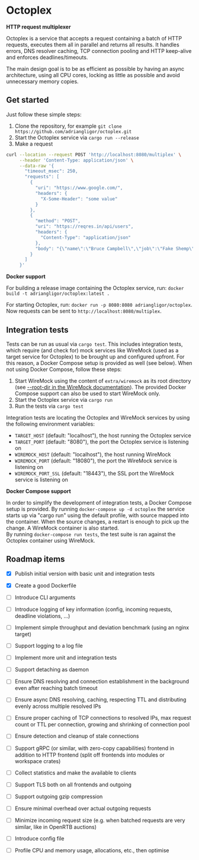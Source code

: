# Octoplex

**HTTP request multiplexer**

Octoplex is a service that accepts a request containing a batch of HTTP requests, executes them all in parallel and returns all results. It handles errors, DNS resolver caching, TCP connection pooling and HTTP keep-alive and enforces deadlines/timeouts.

The main design goal is to be as efficient as possible by having an async architecture, using all CPU cores, locking as little as possible and avoid unnecessary memory copies.


## Get started

Just follow these simple steps:

1. Clone the repository, for example `git clone https://github.com/adriangligor/octoplex.git`
2. Start the Octoplex service via `cargo run --release`
3. Make a request  
```sh
curl --location --request POST 'http://localhost:8080/multiplex' \
     --header 'Content-Type: application/json' \
     --data-raw '{
       "timeout_msec": 250,
       "requests": [
         {
           "uri": "https://www.google.com/",
           "headers": {
             "X-Some-Header": "some value"
           }
         },
         {
           "method": "POST",
           "uri": "https://reqres.in/api/users",
           "headers": {
             "Content-Type": "application/json"
           },
           "body": "{\"name\":\"Bruce Campbell\",\"job\":\"Fake Shemp\"}"
         }
       ]
     }'
```

**Docker support**

For building a release image containing the Octoplex service, run:
`docker build -t adriangligor/octoplex:latest .`

For starting Octoplex, run:
`docker run -p 8080:8080 adriangligor/octoplex`. Now requests can be sent to `http://localhost:8080/multiplex`.


## Integration tests

Tests can be run as usual via `cargo test`. This includes integration tests, which require (and check for) mock services like WireMock (used as a target service for Octoplex) to be brought up and configured upfront. For this reason, a Docker Compose setup is provided as well (see below). When not using Docker Compose, follow these steps:

1. Start WireMock using the content of `extra/wiremock` as its root directory (see [--root-dir in the WireMock documentation](http://wiremock.org/docs/running-standalone/)). The provided Docker Compose support can also be used to start WireMock only.
2. Start the Octoplex service via `cargo run`
3. Run the tests via `cargo test`

Integration tests are locating the Octoplex and WireMock services by using the following environment variables:
- `TARGET_HOST` (default: "localhost"), the host running the Octoplex service
- `TARGET_PORT` (default: "8080"), the port the Octoplex service is listening on
- `WIREMOCK_HOST` (default: "localhost"), the host running WireMock
- `WIREMOCK_PORT` (default: "18080"), the port the WireMock service is listening on
- `WIREMOCK_PORT_SSL` (default: "18443"), the SSL port the WireMock service is listening on

**Docker Compose support**

In order to simplify the development of integration tests, a Docker Compose setup is provided. By running `docker-compose up -d octoplex` the service starts up via "cargo run" using the default profile, with source mapped into the container. When the source changes, a restart is enough to pick up the change. A WireMock container is also started.  
By running `docker-compose run tests`, the test suite is ran against the Octoplex container using WireMock.


## Roadmap items

- [x] Publish initial version with basic unit and integration tests
- [x] Create a good Dockerfile

- [ ] Introduce CLI arguments
- [ ] Introduce logging of key information (config, incoming requests, deadline violations, ...)
- [ ] Implement simple throughput and deviation benchmark (using an nginx target)
- [ ] Support logging to a log file

- [ ] Implement more unit and integration tests
- [ ] Support detaching as daemon
- [ ] Ensure DNS resolving and connection establishment in the background even after reaching batch timeout
- [ ] Ensure async DNS resolving, caching, respecting TTL and distributing evenly across multiple resolved IPs
- [ ] Ensure proper caching of TCP connections to resolved IPs, max request count or TTL per connection, growing and shrinking of connection pool
- [ ] Ensure detection and cleanup of stale connections
- [ ] Support gRPC (or similar, with zero-copy capabilities) frontend in addition to HTTP frontend (split off frontends into modules or workspace crates)
- [ ] Collect statistics and make the available to clients
- [ ] Support TLS both on all frontends and outgoing
- [ ] Support outgoing gzip compression
- [ ] Ensure minimal overhead over actual outgoing requests
- [ ] Minimize incoming request size (e.g. when batched requests are very similar, like in OpenRTB auctions)
- [ ] Introduce config file
- [ ] Profile CPU and memory usage, allocations, etc., then optimise
